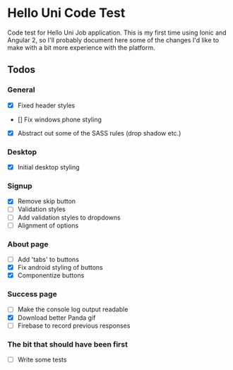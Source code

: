 # Hello Uni Code Test

Code test for Hello Uni Job application. This is my first time using Ionic and Angular 2, so I'll probably document here some of the changes I'd like to make with a bit more experience with the platform. 

## Todos

### General
- [x] Fixed header styles
- [] Fix windows phone styling
- [x] Abstract out some of the SASS rules (drop shadow etc.)

### Desktop
- [x] Initial desktop styling

### Signup
- [x] Remove skip button
- [ ] Validation styles
- [ ] Add validation styles to dropdowns
- [ ] Alignment of options 

### About page
- [ ] Add 'tabs' to buttons
- [x] Fix android styling of buttons
- [x] Componentize buttons

### Success page
- [ ] Make the console log output readable 
- [x] Download better Panda gif
- [ ] Firebase to record previous responses

### The bit that should have been first
- [ ] Write some tests
